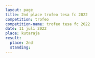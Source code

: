 ```yaml
---
layout: page
title: 2nd place trofeo tesa fc 2022
competition: trofeo
competition-name: trofeo tesa fc 2022
date: 11 juli 2022
place: kutaraja
result:
  place: 2nd
  standing:
---
```

